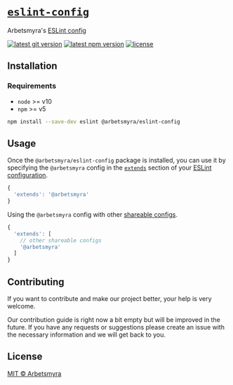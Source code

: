# [`eslint-config`](https://github.com/arbetsmyra/eslint-config)

Arbetsmyra's [ESLint config](https://eslint.org/docs/developer-guide/shareable-configs)

[![latest git version](https://img.shields.io/github/v/tag/arbetsmyra/eslint-config?label=version)](https://github.com/arbetsmyra/eslint-config)
[![latest npm version](https://img.shields.io/npm/v/@arbetsmyra/eslint-config)](https://www.npmjs.com/package/@arbetsmyra/eslint-config)
[![license](https://img.shields.io/github/license/arbetsmyra/eslint-config)](https://github.com/arbetsmyra/eslint-config/blob/master/LICENSE)

## Installation

### Requirements

- `node` >= v10
- `npm` >= v5

```bash
npm install --save-dev eslint @arbetsmyra/eslint-config
```

## Usage

Once the `@arbetsmyra/eslint-config` package is installed, you can use it by specifying the `@arbetsmyra` config in the [`extends`](http://eslint.org/docs/user-guide/configuring#extending-configuration-files) section of your [ESLint configuration](http://eslint.org/docs/user-guide/configuring).

```js
{
  'extends': '@arbetsmyra'
}
```

Using the `@arbetsmyra` config with other [shareable configs](https://eslint.org/docs/developer-guide/shareable-configs).

```js
{
  'extends': [
    // other shareable configs
    '@arbetsmyra'
  ]
}
```

## Contributing

If you want to contribute and make our project better, your help is very welcome.

Our contribution guide is right now a bit empty but will be improved in the future. If you have any requests or suggestions please create an issue with the necessary information and we will get back to you.

## License

[MIT © Arbetsmyra](https://choosealicense.com/licenses/mit/)
